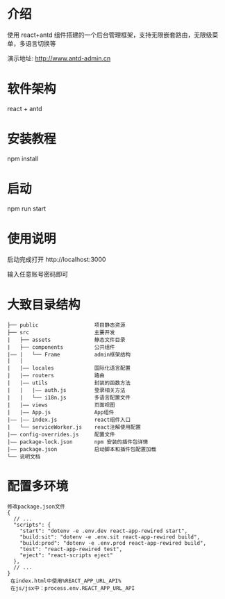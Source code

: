 # 介绍

使用 react+antd 组件搭建的一个后台管理框架，支持无限嵌套路由，无限级菜单，多语言切换等

演示地址: http://www.antd-admin.cn

# 软件架构

react + antd

# 安装教程

npm install

# 启动

npm run start

# 使用说明

启动完成打开 http://localhost:3000

输入任意账号密码即可

# 大致目录结构

```
├── public                  项目静态资源
├── src                     主要开发
|   ├── assets              静态文件目录
|   ├── components          公共组件
|—— |   └── Frame           admin框架结构
|   |
|   |—— locales             国际化语言配置
|   |—— routers             路由
|   |—— utils               封装的函数方法
|   |   |—— auth.js         登录相关方法
|   |   └── i18n.js         多语言配置文件
|   |—— views               页面视图
|   |—— App.js              App组件
|—— |—— index.js            react组件入口
|   └── serviceWorker.js    react注解使用配置
|—— config-overrides.js     配置文件
|—— package-lock.json       npm 安装的插件包详情
|—— package.json            启动脚本和插件包配置加载
└── 说明文档
```

# 配置多环境

```
修改package.json文件
{
  // ...
  "scripts": {
    "start": "dotenv -e .env.dev react-app-rewired start",
    "build:sit": "dotenv -e .env.sit react-app-rewired build",
    "build:prod": "dotenv -e .env.prod react-app-rewired build",
    "test": "react-app-rewired test",
    "eject": "react-scripts eject"
  },
  // ...
}
 在index.html中使用%REACT_APP_URL_API%
 在js/jsx中：process.env.REACT_APP_URL_API
```
